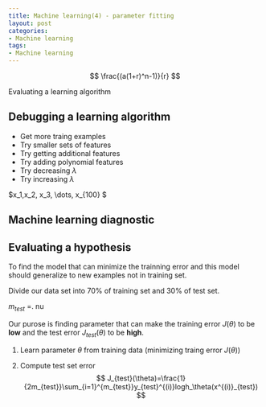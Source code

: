 ```yaml
---
title: Machine learning(4) - parameter fitting
layout: post
categories: 
- Machine learning
tags:
- Machine learning
---
```



$$
\frac{(a(1+r)^n-1)}{r}
$$




Evaluating a learning algorithm

<!--more-->

## Debugging a learning algorithm

- Get more traing examples
- Try smaller sets of features
- Try getting additional features
- Try adding polynomial features
- Try decreasing $\lambda$
- Try increasing $\lambda$

$x_1,x_2, x_3, \dots, x_{100} $



## Machine learning diagnostic



## Evaluating a hypothesis



To find the model that can minimize the trainning error and this model should generalize to new examples not in training set.



Divide our data set into 70% of training set and 30% of test set.

$m_{test}$ =. nu



Our purose is finding parameter that can make the training error $J(\theta)$ to be **low** and the test error $J_{test}(\theta)$ to be **high**. 



1. Learn parameter $\theta$ from training data (minimizing traing error $J(\theta)$) 

2. Compute test set error 
   $$
   J_{test}(\theta)=\frac{1}{2m_{test}}\sum_{i=1}^{m_{test}}y_{test}^{(i)}logh_\theta(x^{(i)}_{test})
   $$
   ​